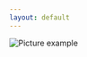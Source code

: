 ```yaml
---
layout: default
---
```

![Picture example](https://raw.githubusercontent.com/kvartirnik/website/gh-pages/images/kvartirnik_photos/28.jpg)


